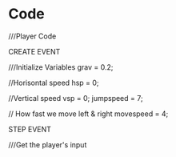 # Code

///Player Code 

CREATE EVENT

///Initialize Variables 
grav = 0.2;

//Horisontal speed 
hsp = 0; 

//Vertical speed 
vsp = 0; 
jumpspeed = 7; 

// How fast we move left & right
movespeed = 4; 

STEP EVENT

///Get the player's input
